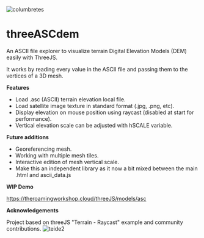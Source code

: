 ![columbretes](https://user-images.githubusercontent.com/63456390/215267062-a8a1fd75-13e5-41c4-95d2-3e3f2cf1f787.png)
# threeASCdem
An ASCII file explorer to visualize terrain Digital Elevation Models (DEM) easily with ThreeJS.

It works by reading every value in the ASCII file and passing them to the vertices of a 3D mesh.

**Features**

* Load .asc (ASCII) terrain elevation local file.
* Load satellite image texture in standard format (.jpg, .png, etc).
* Display elevation on mouse position using raycast (disabled at start for performance).
* Vertical elevation scale can be adjusted with hSCALE variable.

**Future additions**

* Georeferencing mesh.
* Working with multiple mesh tiles.
* Interactive edition of mesh vertical scale.
* Make this an independent library as it now a bit mixed between the main .html and ascii_data.js

**WIP Demo**

https://theroamingworkshop.cloud/threeJS/models/asc

**Acknowledgements**

Project based on threeJS "Terrain - Raycast" example and community contributions.
![teide2](https://user-images.githubusercontent.com/63456390/215273252-0cf53456-5715-4671-886e-e5c84c41840c.png)
